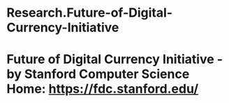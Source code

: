 # Research.Future-of-Digital-Currency-Initiative
# Future of Digital Currency Initiative - by Stanford Computer Science Home: https://fdc.stanford.edu/
